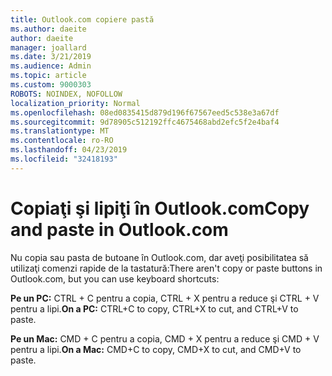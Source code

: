 ```yaml
---
title: Outlook.com copiere pastă
ms.author: daeite
author: daeite
manager: joallard
ms.date: 3/21/2019
ms.audience: Admin
ms.topic: article
ms.custom: 9000303
ROBOTS: NOINDEX, NOFOLLOW
localization_priority: Normal
ms.openlocfilehash: 08ed0835415d879d196f67567eed5c538e3a67df
ms.sourcegitcommit: 9d78905c512192ffc4675468abd2efc5f2e4baf4
ms.translationtype: MT
ms.contentlocale: ro-RO
ms.lasthandoff: 04/23/2019
ms.locfileid: "32418193"
---
```

# <a name="copy-and-paste-in-outlookcom"></a><span data-ttu-id="ff0e8-102">Copiaţi şi lipiţi în Outlook.com</span><span class="sxs-lookup"><span data-stu-id="ff0e8-102">Copy and paste in Outlook.com</span></span>

<span data-ttu-id="ff0e8-103">Nu copia sau pasta de butoane în Outlook.com, dar aveţi posibilitatea să utilizaţi comenzi rapide de la tastatură:</span><span class="sxs-lookup"><span data-stu-id="ff0e8-103">There aren't copy or paste buttons in Outlook.com, but you can use keyboard shortcuts:</span></span>

<span data-ttu-id="ff0e8-104">**Pe un PC:** CTRL + C pentru a copia, CTRL + X pentru a reduce şi CTRL + V pentru a lipi.</span><span class="sxs-lookup"><span data-stu-id="ff0e8-104">**On a PC:** CTRL+C to copy, CTRL+X to cut, and CTRL+V to paste.</span></span>

<span data-ttu-id="ff0e8-105">**Pe un Mac:** CMD + C pentru a copia, CMD + X pentru a reduce şi CMD + V pentru a lipi.</span><span class="sxs-lookup"><span data-stu-id="ff0e8-105">**On a Mac:** CMD+C to copy, CMD+X to cut, and CMD+V to paste.</span></span>